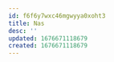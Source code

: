 ```yaml
---
id: f6f6y7wxc46mgwyya0xoht3
title: Nas
desc: ''
updated: 1676671118679
created: 1676671118679
---
```

